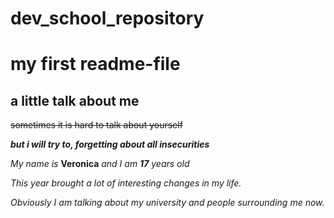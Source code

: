 # dev_school_repository
# my first readme-file
a little talk about me
----------------------
~~sometimes it is hard to talk about yourself~~

***but i will try to, forgetting about all insecurities***

*My name is* **Veronica** *and I am **17** years old*

_This year brought a lot of interesting changes in my life._ 

_Obviously I am talking about my university and people surrounding me now._
